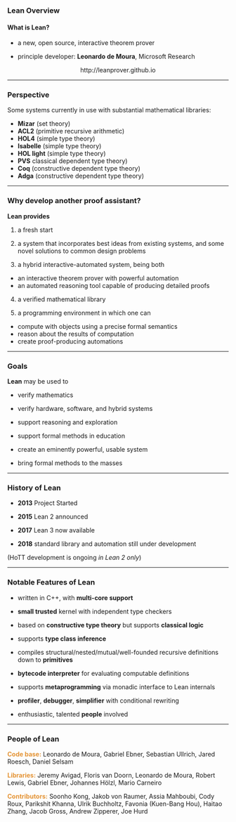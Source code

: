 ### Lean Overview 

#### What is Lean?

+ a new, open source, interactive theorem prover 

+ principle developer: **Leonardo de Moura**, Microsoft Research

<center>http://leanprover.github.io</center>


---

### Perspective

Some systems currently in use with substantial mathematical
libraries:
+ **Mizar** (set theory)
+ **ACL2** (primitive recursive arithmetic)
+ **HOL4** (simple type theory)
+ **Isabelle** (simple type theory)
+ **HOL light** (simple type theory)
+ **PVS** classical dependent type theory)
+ **Coq** (constructive dependent type theory)
+ **Adga** (constructive dependent type theory)

---

### Why develop another proof assistant?

**Lean provides** 

1. a fresh start   

2. a system that incorporates best ideas from existing systems, and some
   novel solutions to common design problems
   
3. a hybrid interactive-automated system, being both
  - an interactive theorem prover with powerful automation
  - an automated reasoning tool capable of producing detailed proofs
    
4. a verified mathematical library
 
5. a programming environment in which one can
  - compute with objects using a precise formal semantics
  - reason about the results of computation
  - create proof-producing automations

---

### Goals

**Lean** may be used to 

+ verify mathematics  

+ verify hardware, software, and hybrid systems  

+ support reasoning and exploration  

+ support formal methods in education  

+ create an eminently powerful, usable system  

+ bring formal methods to the masses

---

### History of Lean

+ **2013** Project Started
 
+ **2015** Lean 2 announced
 
+ **2017** Lean 3 now available  
 
+ **2018** standard library and automation still under development  
 
(HoTT development is ongoing *in Lean 2 only*)

---

### Notable Features of Lean

+ written in C++, with **multi-core support**  
 
+ **small trusted** kernel with independent type checkers  

+ based on **constructive type theory** but supports **classical logic**  

+ supports **type class inference**

+ compiles structural/nested/mutual/well-founded recursive definitions down to **primitives**

+ **bytecode interpreter** for evaluating computable
definitions

+ supports **metaprogramming** via monadic interface to Lean internals

+ **profiler**, **debugger**, **simplifier** with conditional rewriting

+ enthusiastic, talented **people** involved

---

### People of Lean
<span style="color:#e49436">**Code base:**</span> Leonardo de Moura, Gabriel Ebner, Sebastian Ullrich, Jared Roesch, Daniel Selsam

<span style="color:#e49436">**Libraries:**</span> Jeremy Avigad, Floris van Doorn, Leonardo de Moura, Robert Lewis, Gabriel Ebner, Johannes Hölzl, Mario Carneiro

<span style="color:#e49436">**Contributors:**</span>  Soonho Kong, Jakob von Raumer, Assia Mahboubi, Cody Roux, Parikshit Khanna, Ulrik Buchholtz, Favonia (Kuen-Bang Hou), Haitao Zhang, Jacob Gross, Andrew Zipperer, Joe Hurd
